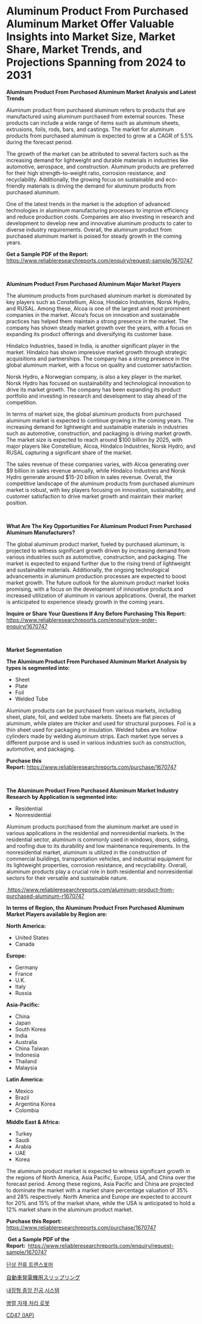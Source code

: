 <p><h1>Aluminum Product From Purchased Aluminum Market Offer Valuable Insights into Market Size, Market Share, Market Trends, and Projections Spanning from 2024 to 2031</h1></p><p><strong>Aluminum Product From Purchased Aluminum Market Analysis and Latest Trends</strong></p>
<p><p>Aluminum product from purchased aluminum refers to products that are manufactured using aluminum purchased from external sources. These products can include a wide range of items such as aluminum sheets, extrusions, foils, rods, bars, and castings. The market for aluminum products from purchased aluminum is expected to grow at a CAGR of 5.5% during the forecast period.</p><p>The growth of the market can be attributed to several factors such as the increasing demand for lightweight and durable materials in industries like automotive, aerospace, and construction. Aluminum products are preferred for their high strength-to-weight ratio, corrosion resistance, and recyclability. Additionally, the growing focus on sustainable and eco-friendly materials is driving the demand for aluminum products from purchased aluminum.</p><p>One of the latest trends in the market is the adoption of advanced technologies in aluminum manufacturing processes to improve efficiency and reduce production costs. Companies are also investing in research and development to develop new and innovative aluminum products to cater to diverse industry requirements. Overall, the aluminum product from purchased aluminum market is poised for steady growth in the coming years.</p></p>
<p><strong>Get a Sample PDF of the Report:&nbsp;</strong> <a href="https://www.reliableresearchreports.com/enquiry/request-sample/1670747">https://www.reliableresearchreports.com/enquiry/request-sample/1670747</a></p>
<p>&nbsp;</p>
<p><strong>Aluminum Product From Purchased Aluminum Major Market Players</strong></p>
<p><p>The aluminum products from purchased aluminum market is dominated by key players such as Constellium, Alcoa, Hindalco Industries, Norsk Hydro, and RUSAL. Among these, Alcoa is one of the largest and most prominent companies in the market. Alcoa’s focus on innovation and sustainable practices has helped them maintain a strong presence in the market. The company has shown steady market growth over the years, with a focus on expanding its product offerings and diversifying its customer base.</p><p>Hindalco Industries, based in India, is another significant player in the market. Hindalco has shown impressive market growth through strategic acquisitions and partnerships. The company has a strong presence in the global aluminum market, with a focus on quality and customer satisfaction.</p><p>Norsk Hydro, a Norwegian company, is also a key player in the market. Norsk Hydro has focused on sustainability and technological innovation to drive its market growth. The company has been expanding its product portfolio and investing in research and development to stay ahead of the competition.</p><p>In terms of market size, the global aluminum products from purchased aluminum market is expected to continue growing in the coming years. The increasing demand for lightweight and sustainable materials in industries such as automotive, construction, and packaging is driving market growth. The market size is expected to reach around $100 billion by 2025, with major players like Constellium, Alcoa, Hindalco Industries, Norsk Hydro, and RUSAL capturing a significant share of the market.</p><p>The sales revenue of these companies varies, with Alcoa generating over $9 billion in sales revenue annually, while Hindalco Industries and Norsk Hydro generate around $15-20 billion in sales revenue. Overall, the competitive landscape of the aluminum products from purchased aluminum market is robust, with key players focusing on innovation, sustainability, and customer satisfaction to drive market growth and maintain their market position.</p></p>
<p>&nbsp;</p>
<p><strong>What Are The Key Opportunities For Aluminum Product From Purchased Aluminum Manufacturers?</strong></p>
<p><p>The global aluminum product market, fueled by purchased aluminum, is projected to witness significant growth driven by increasing demand from various industries such as automotive, construction, and packaging. The market is expected to expand further due to the rising trend of lightweight and sustainable materials. Additionally, the ongoing technological advancements in aluminum production processes are expected to boost market growth. The future outlook for the aluminum product market looks promising, with a focus on the development of innovative products and increased utilization of aluminum in various applications. Overall, the market is anticipated to experience steady growth in the coming years.</p></p>
<p><strong>Inquire or Share Your Questions If Any Before Purchasing This Report:</strong> <a href="https://www.reliableresearchreports.com/enquiry/pre-order-enquiry/1670747">https://www.reliableresearchreports.com/enquiry/pre-order-enquiry/1670747</a></p>
<p>&nbsp;</p>
<p><strong>Market Segmentation</strong></p>
<p><strong>The Aluminum Product From Purchased Aluminum Market Analysis by types is segmented into:</strong></p>
<p><ul><li>Sheet</li><li>Plate</li><li>Foil</li><li>Welded Tube</li></ul></p>
<p><p>Aluminum products can be purchased from various markets, including sheet, plate, foil, and welded tube markets. Sheets are flat pieces of aluminum, while plates are thicker and used for structural purposes. Foil is a thin sheet used for packaging or insulation. Welded tubes are hollow cylinders made by welding aluminum strips. Each market type serves a different purpose and is used in various industries such as construction, automotive, and packaging.</p></p>
<p><strong>Purchase this Report:&nbsp;</strong><a href="https://www.reliableresearchreports.com/purchase/1670747">https://www.reliableresearchreports.com/purchase/1670747</a></p>
<p>&nbsp;</p>
<p><strong>The Aluminum Product From Purchased Aluminum Market Industry Research by Application is segmented into:</strong></p>
<p><ul><li>Residential</li><li>Nonresidential</li></ul></p>
<p><p>Aluminum products purchased from the aluminum market are used in various applications in the residential and nonresidential markets. In the residential sector, aluminum is commonly used in windows, doors, siding, and roofing due to its durability and low maintenance requirements. In the nonresidential market, aluminum is utilized in the construction of commercial buildings, transportation vehicles, and industrial equipment for its lightweight properties, corrosion resistance, and recyclability. Overall, aluminum products play a crucial role in both residential and nonresidential sectors for their versatile and sustainable nature.</p></p>
<p><a href="https://www.reliableresearchreports.com/aluminum-product-from-purchased-aluminum-r1670747">&nbsp;https://www.reliableresearchreports.com/aluminum-product-from-purchased-aluminum-r1670747</a></p>
<p><strong>In terms of Region, the Aluminum Product From Purchased Aluminum Market Players available by Region are:</strong></p>
<p>
    <p> <strong> North America: </strong>
        <ul>
            <li>United States</li>
            <li>Canada</li>
        </ul>
        </p> 
    <p> <strong> Europe: </strong>
        <ul>
            <li>Germany</li>
            <li>France</li>
            <li>U.K.</li>
            <li>Italy</li>
            <li>Russia</li>
        </ul>
        </p> 
    <p> <strong> Asia-Pacific: </strong>
        <ul>
            <li>China</li>
            <li>Japan</li>
            <li>South Korea</li>
            <li>India</li>
            <li>Australia</li>
            <li>China Taiwan</li>
            <li>Indonesia</li>
            <li>Thailand</li>
            <li>Malaysia</li>
        </ul>
        </p> 
    <p> <strong> Latin America: </strong>
        <ul>
            <li>Mexico</li>
            <li>Brazil</li>
            <li>Argentina Korea</li>
            <li>Colombia</li>
        </ul>
        </p> 
    <p> <strong> Middle East & Africa: </strong>
        <ul>
            <li>Turkey</li>
            <li>Saudi</li>
            <li>Arabia</li>
            <li>UAE</li>
            <li>Korea</li>
        </ul>
    </p>
    </p>
<p><p>The aluminum product market is expected to witness significant growth in the regions of North America, Asia Pacific, Europe, USA, and China over the forecast period. Among these regions, Asia Pacific and China are projected to dominate the market with a market share percentage valuation of 35% and 28% respectively. North America and Europe are expected to account for 20% and 15% of the market share, while the USA is anticipated to hold a 12% market share in the aluminum product market.</p></p>
<p><strong>Purchase this Report: </strong><a href="https://www.reliableresearchreports.com/purchase/1670747">https://www.reliableresearchreports.com/purchase/1670747</a></p>
<p>&nbsp;<strong>Get a Sample PDF of the Report:&nbsp;&nbsp;</strong><a href="https://www.reliableresearchreports.com/enquiry/request-sample/1670747">https://www.reliableresearchreports.com/enquiry/request-sample/1670747</a></p>
<p><strong></strong></p>
<p><p><a href="https://medium.com/@giovanileannon/%EB%8B%A8%EC%83%81-%EC%A0%84%EB%A5%98-%ED%8A%B8%EB%9E%9C%EC%8A%A4%ED%8F%AC%EB%A8%B8-%EC%8B%9C%EC%9E%A5-2031%EB%85%84%EA%B9%8C%EC%A7%80%EC%9D%98-%EB%8F%99%ED%96%A5-%EC%98%88%EC%B8%A1-%EB%B0%8F-%EA%B2%BD%EC%9F%81-%EB%B6%84%EC%84%9D-a6d4c0e4b14e">단상 전류 트랜스포머</a></p><p><a href="https://github.com/JanickJohns/Market-Research-Report-List-1/blob/main/2629207106659.md">自動車発電機用スリップリング</a></p><p><a href="https://medium.com/@angelardelean202220221/%EB%82%B4%EC%9E%A5%EC%8B%9D-%EC%A4%91%EC%95%99-%EC%A7%84%EA%B3%B5-%EC%8B%9C%EC%8A%A4%ED%85%9C-%EC%8B%9C%EC%9E%A5%EC%9D%80-%EC%8B%9C%EC%9E%A5-%EC%A0%90%EC%9C%A0%EC%9C%A8-%EC%8B%9C%EC%9E%A5-%EB%8F%99%ED%96%A5-%EB%B0%8F-%EC%8B%9C%EC%9E%A5-%EC%84%B1%EC%9E%A5%EC%97%90-%EB%8C%80%ED%95%9C-%EC%A0%95%EB%B3%B4%EB%A5%BC-%EC%A0%9C%EA%B3%B5%ED%95%A9%EB%8B%88%EB%8B%A4-3c76c9c9ec9b">내장형 중앙 진공 시스템</a></p><p><a href="https://github.com/hzumrdvas204296/Market-Research-Report-List-2/blob/main/3221149100578.md">병렬 자재 처리 로봇</a></p><p><a href="https://medium.com/@lewisbechtelar1964/cd47-iap-%E3%81%AE%E5%B8%82%E5%A0%B4%E5%8B%95%E5%90%91%E3%81%A8%E5%B8%82%E5%A0%B4%E5%88%86%E6%9E%90%E3%81%AF-2024%E5%B9%B4%E3%81%8B%E3%82%892031%E5%B9%B4%E3%81%BE%E3%81%A7%E3%81%AE%E6%9C%9F%E9%96%93%E3%81%AB%E4%BA%88%E6%B8%AC%E3%81%95%E3%82%8C%E3%81%A6%E3%81%84%E3%81%BE%E3%81%99-8773c336c9e1">CD47 (IAP)</a></p></p>